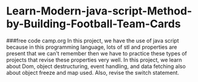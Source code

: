 # Learn-Modern-java-script-Method-by-Building-Football-Team-Cards
###free code camp.org 
In this project, we have the use of java script because in this programming language, 
lots of stl and properties are present that we can't remember then we have to practice these types 
of projects that revise these properties very well. In this project, we learn about Dom, object destructuring,
event handling, and data fetching also about object freeze and map used. Also, revise the switch statement.
